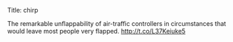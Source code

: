 Title: chirp

The remarkable unflappability of air-traffic controllers in circumstances that would leave most people very flapped. <a href="http://t.co/L37Keiuke5">http://t.co/L37Keiuke5</a>
